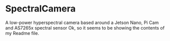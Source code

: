 # SpectralCamera
A low-power hyperspectral camera based around a Jetson Nano, Pi Cam and AS7265x spectral sensor
Ok, so it seems to be showing the contents of my Readme file.
